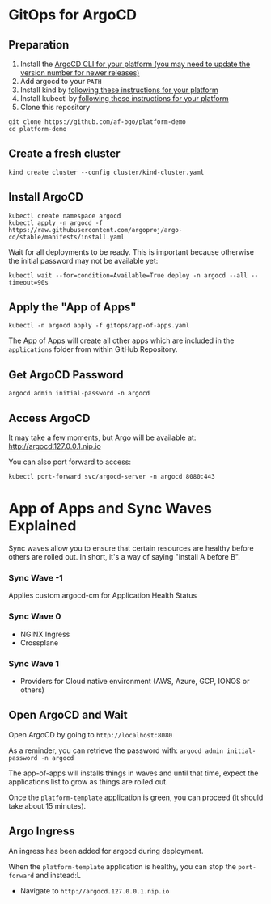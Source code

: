 # GitOps for ArgoCD

## Preparation

1. Install the [ArgoCD CLI for your platform (you may need to update the version number for newer releases)](https://github.com/argoproj/argo-cd/releases/tag/v2.7.7)
1. Add argocd to your `PATH`
1. Install kind by [following these instructions for your platform](https://kind.sigs.k8s.io/docs/user/quick-start#installation)
1. Install kubectl by [following these instructions for your platform](https://kubernetes.io/docs/tasks/tools/#kubectl)
1. Clone this repository

```
git clone https://github.com/af-bgo/platform-demo
cd platform-demo
```

## Create a fresh cluster

```
kind create cluster --config cluster/kind-cluster.yaml
```

## Install ArgoCD

```
kubectl create namespace argocd
kubectl apply -n argocd -f https://raw.githubusercontent.com/argoproj/argo-cd/stable/manifests/install.yaml
```

Wait for all deployments to be ready. This is important because otherwise the initial password may not be available yet:

```
kubectl wait --for=condition=Available=True deploy -n argocd --all --timeout=90s
```

## Apply the "App of Apps"

```
kubectl -n argocd apply -f gitops/app-of-apps.yaml
```

The App of Apps will create all other apps which are included in the `applications` folder from within GitHub Repository.

## Get ArgoCD Password

```
argocd admin initial-password -n argocd
```

## Access ArgoCD

It may take a few moments, but Argo will be available at: http://argocd.127.0.0.1.nip.io

You can also port forward to access:

```
kubectl port-forward svc/argocd-server -n argocd 8080:443
```

# App of Apps and Sync Waves Explained

Sync waves allow you to ensure that certain resources are healthy before others are rolled out. In short, it's a way of saying "install A before B".

### Sync Wave -1
Applies custom argocd-cm for Application Health Status

### Sync Wave 0
- NGINX Ingress
- Crossplane

### Sync Wave 1
- Providers for Cloud native environment (AWS, Azure, GCP, IONOS or others)

## Open ArgoCD and Wait
Open ArgoCD by going to `http://localhost:8080`

As a reminder, you can retrieve the password with: `argocd admin initial-password -n argocd`

The app-of-apps will installs things in waves and until that time, expect the applications list to grow as things are rolled out.

Once the `platform-template` application is green, you can proceed (it should take about 15 minutes).

## Argo Ingress
An ingress has been added for argocd during deployment.

When the `platform-template` application is healthy, you can stop the `port-forward` and instead:L

- Navigate to `http://argocd.127.0.0.1.nip.io`
